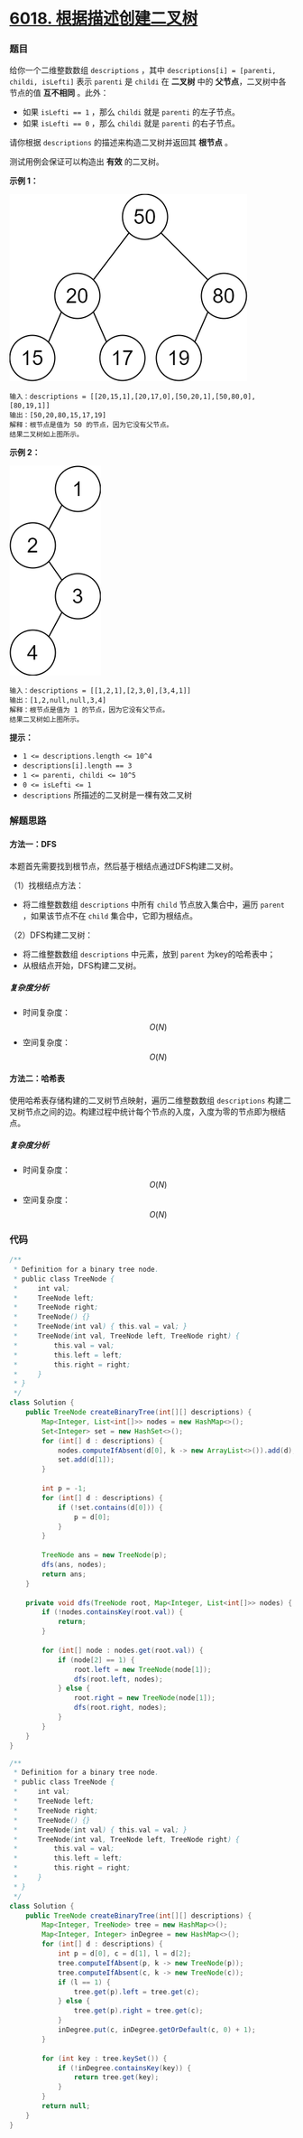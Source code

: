 # [6018. 根据描述创建二叉树](https://leetcode-cn.com/problems/create-binary-tree-from-descriptions/)

### 题目

给你一个二维整数数组 `descriptions` ，其中 `descriptions[i] = [parenti, childi, isLefti]` 表示 `parenti` 是 `childi` 在 **二叉树** 中的 **父节点**，二叉树中各节点的值 **互不相同** 。此外：

- 如果 `isLefti == 1` ，那么 `childi` 就是 `parenti` 的左子节点。
- 如果 `isLefti == 0` ，那么 `childi` 就是 `parenti` 的右子节点。

请你根据 `descriptions` 的描述来构造二叉树并返回其 **根节点** 。

测试用例会保证可以构造出 **有效** 的二叉树。

 

**示例 1：**

![img](6018%E6%A0%B9%E6%8D%AE%E6%8F%8F%E8%BF%B0%E5%88%9B%E5%BB%BA%E4%BA%8C%E5%8F%89%E6%A0%91.assets/example1drawio.png)

```
输入：descriptions = [[20,15,1],[20,17,0],[50,20,1],[50,80,0],[80,19,1]]
输出：[50,20,80,15,17,19]
解释：根节点是值为 50 的节点，因为它没有父节点。
结果二叉树如上图所示。
```

**示例 2：**

![img](6018%E6%A0%B9%E6%8D%AE%E6%8F%8F%E8%BF%B0%E5%88%9B%E5%BB%BA%E4%BA%8C%E5%8F%89%E6%A0%91.assets/example2drawio.png)

```
输入：descriptions = [[1,2,1],[2,3,0],[3,4,1]]
输出：[1,2,null,null,3,4]
解释：根节点是值为 1 的节点，因为它没有父节点。 
结果二叉树如上图所示。 
```

 

**提示：**

- `1 <= descriptions.length <= 10^4`
- `descriptions[i].length == 3`
- `1 <= parenti, childi <= 10^5`
- `0 <= isLefti <= 1`
- `descriptions` 所描述的二叉树是一棵有效二叉树

### 解题思路

#### 方法一：DFS

本题首先需要找到根节点，然后基于根结点通过DFS构建二叉树。

（1）找根结点方法：

- 将二维整数数组 `descriptions` 中所有 `child` 节点放入集合中，遍历 `parent` ，如果该节点不在 `child` 集合中，它即为根结点。

（2）DFS构建二叉树：

- 将二维整数数组 `descriptions` 中元素，放到 `parent` 为key的哈希表中；
- 从根结点开始，DFS构建二叉树。

##### 复杂度分析

- 时间复杂度：$$ O(N) $$
- 空间复杂度：$$ O(N) $$

#### 方法二：哈希表

使用哈希表存储构建的二叉树节点映射，遍历二维整数数组 `descriptions` 构建二叉树节点之间的边。构建过程中统计每个节点的入度，入度为零的节点即为根结点。

##### 复杂度分析

- 时间复杂度：$$ O(N) $$
- 空间复杂度：$$ O(N) $$

### 代码

```java
/**
 * Definition for a binary tree node.
 * public class TreeNode {
 *     int val;
 *     TreeNode left;
 *     TreeNode right;
 *     TreeNode() {}
 *     TreeNode(int val) { this.val = val; }
 *     TreeNode(int val, TreeNode left, TreeNode right) {
 *         this.val = val;
 *         this.left = left;
 *         this.right = right;
 *     }
 * }
 */
class Solution {
    public TreeNode createBinaryTree(int[][] descriptions) {
        Map<Integer, List<int[]>> nodes = new HashMap<>();
        Set<Integer> set = new HashSet<>();
        for (int[] d : descriptions) {
            nodes.computeIfAbsent(d[0], k -> new ArrayList<>()).add(d);
            set.add(d[1]);
        }

        int p = -1;
        for (int[] d : descriptions) {
            if (!set.contains(d[0])) {
                p = d[0];
            }
        }

        TreeNode ans = new TreeNode(p);
        dfs(ans, nodes);
        return ans;
    }

    private void dfs(TreeNode root, Map<Integer, List<int[]>> nodes) {
        if (!nodes.containsKey(root.val)) {
            return;
        }

        for (int[] node : nodes.get(root.val)) {
            if (node[2] == 1) {
                root.left = new TreeNode(node[1]);
                dfs(root.left, nodes);
            } else {
                root.right = new TreeNode(node[1]);
                dfs(root.right, nodes);
            }
        }
    }
}
```

```java
/**
 * Definition for a binary tree node.
 * public class TreeNode {
 *     int val;
 *     TreeNode left;
 *     TreeNode right;
 *     TreeNode() {}
 *     TreeNode(int val) { this.val = val; }
 *     TreeNode(int val, TreeNode left, TreeNode right) {
 *         this.val = val;
 *         this.left = left;
 *         this.right = right;
 *     }
 * }
 */
class Solution {
    public TreeNode createBinaryTree(int[][] descriptions) {
        Map<Integer, TreeNode> tree = new HashMap<>();
        Map<Integer, Integer> inDegree = new HashMap<>();
        for (int[] d : descriptions) {
            int p = d[0], c = d[1], l = d[2];
            tree.computeIfAbsent(p, k -> new TreeNode(p));
            tree.computeIfAbsent(c, k -> new TreeNode(c));
            if (l == 1) {
                tree.get(p).left = tree.get(c);
            } else {
                tree.get(p).right = tree.get(c);
            }
            inDegree.put(c, inDegree.getOrDefault(c, 0) + 1);
        }

        for (int key : tree.keySet()) {
            if (!inDegree.containsKey(key)) {
                return tree.get(key);
            }
        }
        return null;
    }
}
```

